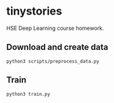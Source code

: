 # tinystories
HSE Deep Learning course homework.

## Download and create data

```shell
python3 scripts/preprocess_data.py
```

## Train

```shell
python3 train.py
```

